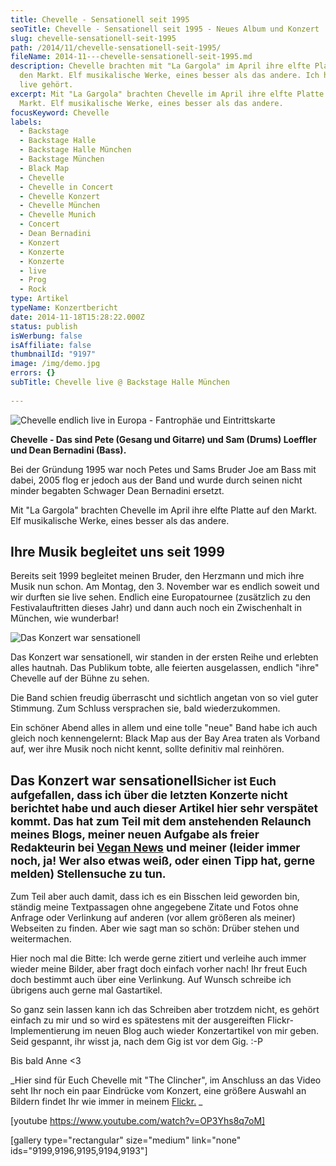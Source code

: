 ```yaml
---
title: Chevelle - Sensationell seit 1995
seoTitle: Chevelle - Sensationell seit 1995 - Neues Album und Konzert
slug: chevelle-sensationell-seit-1995
path: /2014/11/chevelle-sensationell-seit-1995/
fileName: 2014-11---chevelle-sensationell-seit-1995.md
description: Chevelle brachten mit "La Gargola" im April ihre elfte Platte auf
  den Markt. Elf musikalische Werke, eines besser als das andere. Ich habe sie
  live gehört.
excerpt: Mit "La Gargola" brachten Chevelle im April ihre elfte Platte auf den
  Markt. Elf musikalische Werke, eines besser als das andere.
focusKeyword: Chevelle
labels:
  - Backstage
  - Backstage Halle
  - Backstage Halle München
  - Backstage München
  - Black Map
  - Chevelle
  - Chevelle in Concert
  - Chevelle Konzert
  - Chevelle München
  - Chevelle Munich
  - Concert
  - Dean Bernadini
  - Konzert
  - Konzerte
  - Konzerte
  - live
  - Prog
  - Rock
type: Artikel
typeName: Konzertbericht
date: 2014-11-18T15:28:22.000Z
status: publish
isWerbung: false
isAffiliate: false
thumbnailId: "9197"
image: /img/demo.jpg
errors: {}
subTitle: Chevelle live @ Backstage Halle München
  
---
```


![Chevelle endlich live in Europa - Fantrophäe und Eintrittskarte](http://cardamonchai.com/wp-content/uploads/2014/11/unbenannt-2-640x427.jpg "[ ](https://www.flickr.com/photos/99929697@N07/)  Chevelle endlich live in Europa - Fantrophäe und Eintrittskarte")

**Chevelle - Das sind Pete (Gesang und Gitarre) und Sam (Drums) Loeffler und
Dean Bernadini (Bass).**

Bei der Gründung 1995 war noch Petes und Sams Bruder Joe am Bass mit dabei, 2005
flog er jedoch aus der Band und wurde durch seinen nicht minder begabten
Schwager Dean Bernadini ersetzt.

Mit "La Gargola" brachten Chevelle im April ihre elfte Platte auf den Markt. Elf
musikalische Werke, eines besser als das andere.

## Ihre Musik begleitet uns seit 1999

Bereits seit 1999 begleitet meinen Bruder, den Herzmann und mich ihre Musik nun
schon. Am Montag, den 3. November war es endlich soweit und wir durften sie live
sehen. Endlich eine Europatournee (zusätzlich zu den Festivalauftritten dieses
Jahr) und dann auch noch ein Zwischenhalt in München, wie wunderbar!

![Das Konzert war sensationell](http://cardamonchai.com/wp-content/uploads/2014/11/img_2546-640x853.jpg "[ ](https://www.flickr.com/photos/99929697@N07/)  Das Konzert war sensationell")

Das Konzert war sensationell, wir standen in der ersten Reihe und erlebten alles
hautnah. Das Publikum tobte, alle feierten ausgelassen, endlich "ihre" Chevelle
auf der Bühne zu sehen.

Die Band schien freudig überrascht und sichtlich angetan von so viel guter
Stimmung. Zum Schluss versprachen sie, bald wiederzukommen.

Ein schöner Abend alles in allem und eine tolle "neue" Band habe ich auch gleich
noch kennengelernt: Black Map aus der Bay Area traten als Vorband auf, wer ihre
Musik noch nicht kennt, sollte definitiv mal reinhören.

## Das Konzert war sensationell<small>Sicher ist Euch aufgefallen, dass ich über die letzten Konzerte nicht berichtet habe und auch dieser Artikel hier sehr verspätet kommt. Das hat zum Teil mit dem anstehenden Relaunch meines Blogs, meiner neuen Aufgabe als freier Redakteurin bei [Vegan News](http://www.vegan-news.de) und meiner (leider immer noch, ja! Wer also etwas weiß, oder einen Tipp hat, gerne melden) Stellensuche zu tun.</small>

Zum Teil aber auch damit, dass ich es ein Bisschen leid geworden bin, ständig
meine Textpassagen ohne angegebene Zitate und Fotos ohne Anfrage oder Verlinkung
auf anderen (vor allem größeren als meiner) Webseiten zu finden. Aber wie sagt
man so schön: Drüber stehen und weitermachen.

Hier noch mal die Bitte: Ich werde gerne zitiert und verleihe auch immer wieder
meine Bilder, aber fragt doch einfach vorher nach! Ihr freut Euch doch bestimmt
auch über eine Verlinkung. Auf Wunsch schreibe ich übrigens auch gerne mal
Gastartikel.

So ganz sein lassen kann ich das Schreiben aber trotzdem nicht, es gehört
einfach zu mir und so wird es spätestens mit der ausgereiften
Flickr-Implementierung im neuen Blog auch wieder Konzertartikel von mir geben.
Seid gespannt, ihr wisst ja, nach dem Gig ist vor dem Gig. :-P

Bis bald Anne &lt;3

_Hier sind für Euch Chevelle mit "The Clincher", im Anschluss an das Video seht
Ihr noch ein paar Eindrücke vom Konzert, eine größere Auswahl an Bildern findet
Ihr wie immer in meinem [Flickr.](https://www.flickr.com/photos/99929697@N07/) _

[youtube https://www.youtube.com/watch?v=OP3Yhs8q7oM]

[gallery type="rectangular" size="medium" link="none"
ids="9199,9196,9195,9194,9193"]

&nbsp;

  